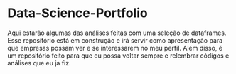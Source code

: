 # Data-Science-Portfolio

Aqui estarão algumas das análises feitas com uma seleção de dataframes.
Esse repositório está em construção e irá servir como apresentação para que empresas possam ver e se interessarem no meu perfil.
Além disso, é um repositório feito para que eu possa voltar sempre e relembrar códigos e análises que eu ja fiz.
